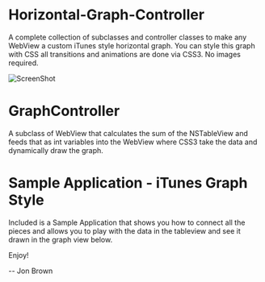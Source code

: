 Horizontal-Graph-Controller
===========================

A complete collection of subclasses and controller classes to make any WebView a custom iTunes style horizontal graph. You can style this graph with CSS all transitions and animations are done via CSS3. No images required.


![ScreenShot](https://raw.github.com/jonbrown21/Horizontal-Graph-Controller/master/2.png)

GraphController
===================
A subclass of WebView that calculates the sum of the NSTableView and feeds that as int variables into the WebView where CSS3 take the data and dynamically draw the graph.


Sample Application - iTunes Graph Style
===================
Included is a Sample Application that shows you how to connect all the pieces and allows you to play with the data in the tableview and see it drawn in the graph view below.

Enjoy!

-- Jon Brown
